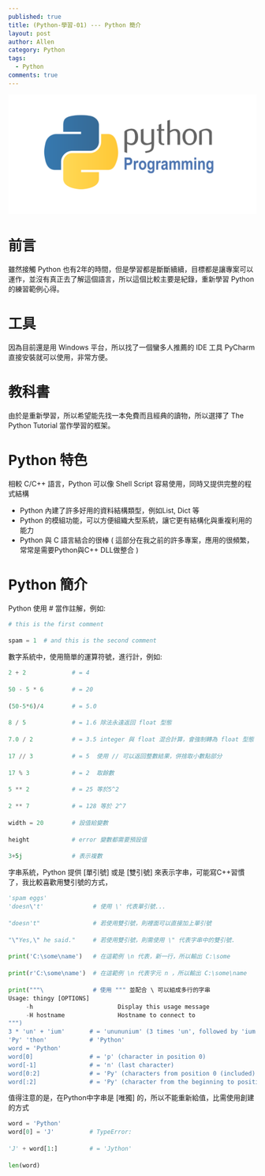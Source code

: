 ```yaml
---
published: true
title: (Python-學習-01) --- Python 簡介
layout: post
author: Allen
category: Python
tags: 
  - Python
comments: true
---
```


![book](/images/blog/20161112/20161112-000.png)

# 前言
雖然接觸 Python 也有2年的時間，但是學習都是斷斷續續，目標都是讓專案可以運作，並沒有真正去了解這個語言，所以這個比較主要是紀錄，重新學習 Python 的練習範例心得。

# 工具
因為目前還是用 Windows 平台，所以找了一個蠻多人推薦的 IDE 工具 PyCharm 直接安裝就可以使用，非常方便。

# 教科書
由於是重新學習，所以希望能先找一本免費而且經典的讀物，所以選擇了 The Python Tutorial 當作學習的框架。

# Python 特色
相較 C/C++ 語言，Python 可以像 Shell Script 容易使用，同時又提供完整的程式結構
- Python 內建了許多好用的資料結構類型，例如List, Dict 等
- Python 的模組功能，可以方便組織大型系統，讓它更有結構化與重複利用的能力
- Python 與 C 語言結合的很棒  ( 這部分在我之前的許多專案，應用的很頻繁，常常是需要Python與C++ DLL做整合 )

# Python 簡介
Python 使用 # 當作註解，例如:
```python
# this is the first comment

spam = 1  # and this is the second comment
```
數字系統中，使用簡單的運算符號，進行計，例如:
```python
2 + 2             # = 4

50 - 5 * 6        # = 20

(50-5*6)/4        # = 5.0

8 / 5             # = 1.6 除法永遠返回 float 型態

7.0 / 2           # = 3.5 integer 與 float 混合計算，會強制轉為 float 型態

17 // 3           # = 5  使用 // 可以返回整數結果，併捨取小數點部分

17 % 3            # = 2  取餘數

5 ** 2            # = 25 等於5^2

2 ** 7            # = 128 等於 2^7

width = 20        # 設值給變數

height            # error 變數都需要預設值

3+5j              # 表示複數
```
字串系統，Python 提供 [單引號] 或是 [雙引號] 來表示字串，可能寫C++習慣了，我比較喜歡用雙引號的方式，
```python
'spam eggs'
'doesn\'t'              # 使用 \' 代表單引號...

"doesn't"               # 若使用雙引號，則裡面可以直接加上單引號

"\"Yes,\" he said."     # 若使用雙引號，則需使用 \" 代表字串中的雙引號.

print('C:\some\name')   # 在這範例 \n 代表，新一行，所以輸出 C:\some

print(r'C:\some\name')  # 在這範例 \n 代表字元 n ，所以輸出 C:\some\name

print("""\              # 使用 """ 並配合 \ 可以組成多行的字串
Usage: thingy [OPTIONS]
     -h                        Display this usage message
     -H hostname               Hostname to connect to
""")
3 * 'un' + 'ium'       # = 'unununium' (3 times 'un', followed by 'ium')
'Py' 'thon'            # 'Python'
word = 'Python'        
word[0]                # = 'p' (character in position 0)
word[-1]               # = 'n' (last character)
word[0:2]              # = 'Py' (characters from position 0 (included) to 2 (excluded))
word[:2]               # = 'Py' (character from the beginning to position 2 (excluded))
```
值得注意的是，在Python中字串是 [唯獨] 的，所以不能重新給值，比需使用創建的方式
```python
word = 'Python'  
word[0] = 'J'          # TypeError:

'J' + word[1:]         # = 'Jython'

len(word)
```

